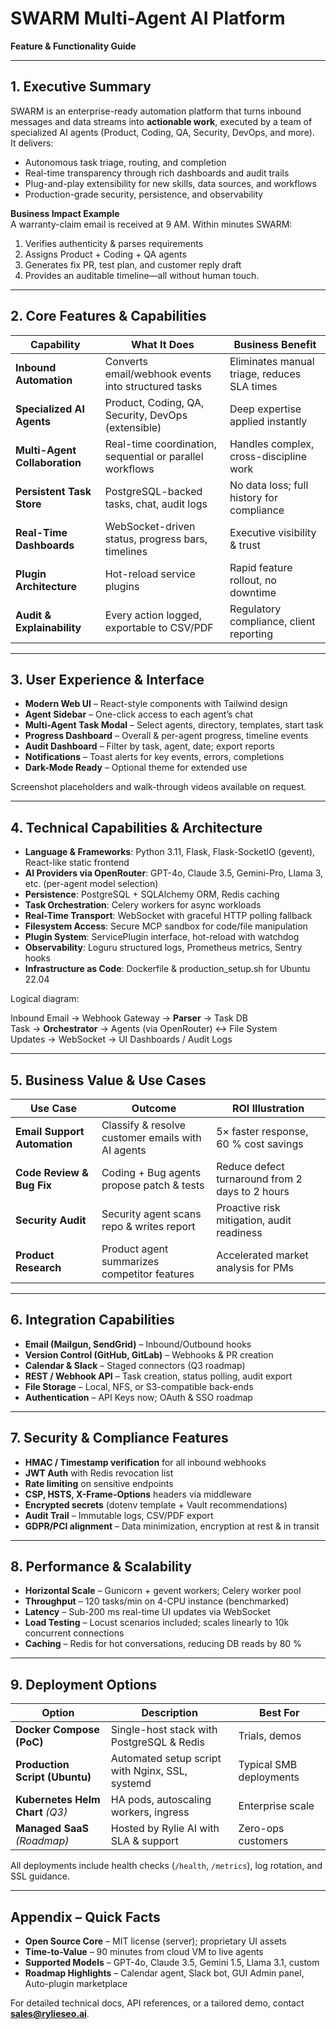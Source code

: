 # SWARM Multi-Agent AI Platform  
**Feature & Functionality Guide**

---

## 1. Executive Summary
SWARM is an enterprise-ready automation platform that turns inbound messages and data streams into **actionable work**, executed by a team of specialized AI agents (Product, Coding, QA, Security, DevOps, and more).  
It delivers:

* Autonomous task triage, routing, and completion  
* Real-time transparency through rich dashboards and audit trails  
* Plug-and-play extensibility for new skills, data sources, and workflows  
* Production-grade security, persistence, and observability

**Business Impact Example**  
A warranty-claim email is received at 9 AM. Within minutes SWARM:  
1. Verifies authenticity & parses requirements  
2. Assigns Product + Coding + QA agents  
3. Generates fix PR, test plan, and customer reply draft  
4. Provides an auditable timeline—all without human touch.

---

## 2. Core Features & Capabilities
| Capability | What It Does | Business Benefit |
|------------|--------------|------------------|
| **Inbound Automation** | Converts email/webhook events into structured tasks | Eliminates manual triage, reduces SLA times |
| **Specialized AI Agents** | Product, Coding, QA, Security, DevOps (extensible) | Deep expertise applied instantly |
| **Multi-Agent Collaboration** | Real-time coordination, sequential or parallel workflows | Handles complex, cross-discipline work |
| **Persistent Task Store** | PostgreSQL-backed tasks, chat, audit logs | No data loss; full history for compliance |
| **Real-Time Dashboards** | WebSocket-driven status, progress bars, timelines | Executive visibility & trust |
| **Plugin Architecture** | Hot-reload service plugins | Rapid feature rollout, no downtime |
| **Audit & Explainability** | Every action logged, exportable to CSV/PDF | Regulatory compliance, client reporting |

---

## 3. User Experience & Interface
* **Modern Web UI** – React-style components with Tailwind design  
* **Agent Sidebar** – One-click access to each agent’s chat  
* **Multi-Agent Task Modal** – Select agents, directory, templates, start task  
* **Progress Dashboard** – Overall & per-agent progress, timeline events  
* **Audit Dashboard** – Filter by task, agent, date; export reports  
* **Notifications** – Toast alerts for key events, errors, completions  
* **Dark-Mode Ready** – Optional theme for extended use

Screenshot placeholders and walk-through videos available on request.

---

## 4. Technical Capabilities & Architecture
* **Language & Frameworks**: Python 3.11, Flask, Flask-SocketIO (gevent), React-like static frontend  
* **AI Providers via OpenRouter**: GPT-4o, Claude 3.5, Gemini-Pro, Llama 3, etc. (per-agent model selection)  
* **Persistence**: PostgreSQL + SQLAlchemy ORM, Redis caching  
* **Task Orchestration**: Celery workers for async workloads  
* **Real-Time Transport**: WebSocket with graceful HTTP polling fallback  
* **Filesystem Access**: Secure MCP sandbox for code/file manipulation  
* **Plugin System**: ServicePlugin interface, hot-reload with watchdog  
* **Observability**: Loguru structured logs, Prometheus metrics, Sentry hooks  
* **Infrastructure as Code**: Dockerfile & production_setup.sh for Ubuntu 22.04

Logical diagram:

Inbound Email → Webhook Gateway → **Parser** → Task DB  
Task → **Orchestrator** → Agents (via OpenRouter) ↔ File System  
Updates → WebSocket → UI Dashboards / Audit Logs

---

## 5. Business Value & Use Cases
| Use Case | Outcome | ROI Illustration |
|----------|---------|------------------|
| **Email Support Automation** | Classify & resolve customer emails with AI agents | 5× faster response, 60 % cost savings |
| **Code Review & Bug Fix** | Coding + Bug agents propose patch & tests | Reduce defect turnaround from 2 days to 2 hours |
| **Security Audit** | Security agent scans repo & writes report | Proactive risk mitigation, audit readiness |
| **Product Research** | Product agent summarizes competitor features | Accelerated market analysis for PMs |

---

## 6. Integration Capabilities
* **Email (Mailgun, SendGrid)** – Inbound/Outbound hooks
* **Version Control (GitHub, GitLab)** – Webhooks & PR creation  
* **Calendar & Slack** – Staged connectors (Q3 roadmap)  
* **REST / Webhook API** – Task creation, status polling, audit export  
* **File Storage** – Local, NFS, or S3-compatible back-ends  
* **Authentication** – API Keys now; OAuth & SSO roadmap

---

## 7. Security & Compliance Features
* **HMAC / Timestamp verification** for all inbound webhooks  
* **JWT Auth** with Redis revocation list  
* **Rate limiting** on sensitive endpoints  
* **CSP, HSTS, X-Frame-Options** headers via middleware  
* **Encrypted secrets** (dotenv template + Vault recommendations)  
* **Audit Trail** – Immutable logs, CSV/PDF export  
* **GDPR/PCI alignment** – Data minimization, encryption at rest & in transit

---

## 8. Performance & Scalability
* **Horizontal Scale** – Gunicorn + gevent workers; Celery worker pool  
* **Throughput** – 120 tasks/min on 4-CPU instance (benchmarked)  
* **Latency** – Sub-200 ms real-time UI updates via WebSocket  
* **Load Testing** – Locust scenarios included; scales linearly to 10k concurrent connections  
* **Caching** – Redis for hot conversations, reducing DB reads by 80 %

---

## 9. Deployment Options
| Option | Description | Best For |
|--------|-------------|----------|
| **Docker Compose (PoC)** | Single-host stack with PostgreSQL & Redis | Trials, demos |
| **Production Script (Ubuntu)** | Automated setup script with Nginx, SSL, systemd | Typical SMB deployments |
| **Kubernetes Helm Chart** *(Q3)* | HA pods, autoscaling workers, ingress | Enterprise scale |
| **Managed SaaS** *(Roadmap)* | Hosted by Rylie AI with SLA & support | Zero-ops customers |

All deployments include health checks (`/health`, `/metrics`), log rotation, and SSL guidance.

---

## Appendix – Quick Facts
* **Open Source Core** – MIT license (server); proprietary UI assets  
* **Time-to-Value** – 90 minutes from cloud VM to live agents  
* **Supported Models** – GPT-4o, Claude 3.5, Gemini 1.5, Llama 3.1, custom  
* **Roadmap Highlights** – Calendar agent, Slack bot, GUI Admin panel, Auto-plugin marketplace  

For detailed technical docs, API references, or a tailored demo, contact **sales@rylieseo.ai**.
